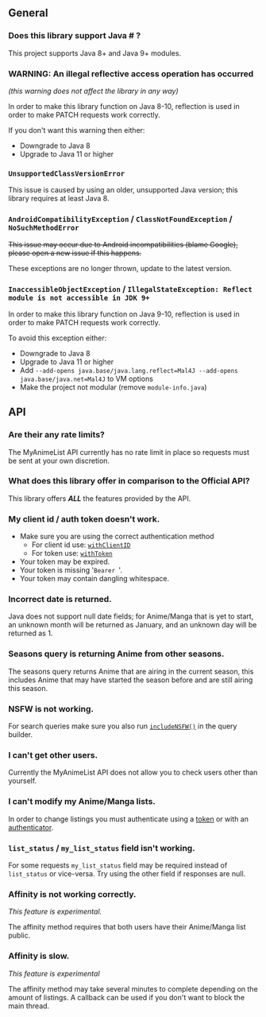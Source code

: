 ## General

### Does this library support Java # ?

This project supports Java 8+ and Java 9+ modules.

### WARNING: An illegal reflective access operation has occurred

*(this warning does not affect the library in any way)*

In order to make this library function on Java 8-10, reflection is used in order to make PATCH requests work correctly.

If you don't want this warning then either:

 - Downgrade to Java 8
 - Upgrade to Java 11 or higher

### `UnsupportedClassVersionError`

This issue is caused by using an older, unsupported Java version; this library requires at least Java 8.

### `AndroidCompatibilityException` / `ClassNotFoundException` / `NoSuchMethodError`

~~This issue may occur due to Android incompatibilities (blame Google), please open a new issue if this happens.~~

These exceptions are no longer thrown, update to the latest version.

### `InaccessibleObjectException` / `IllegalStateException: Reflect module is not accessible in JDK 9+`

In order to make this library function on Java 9-10, reflection is used in order to make PATCH requests work correctly.

To avoid this exception either:

 - Downgrade to Java 8
 - Upgrade to Java 11 or higher
 - Add `--add-opens java.base/java.lang.reflect=Mal4J --add-opens java.base/java.net=Mal4J` to VM options
 - Make the project not modular (remove `module-info.java`)

## API

### Are their any rate limits?

The MyAnimeList API currently has no rate limit in place so requests must be sent at your own discretion.

### What does this library offer in comparison to the Official API?

This library offers ***ALL*** the features provided by the API.

### My client id / auth token doesn't work.

 - Make sure you are using the correct authentication method
   - For client id use: [`withClientID`](https://docs.katsute.dev/mal4j/Mal4J/com/kttdevelopment/mal4j/MyAnimeList.html#withClientID(java.lang.String))
   - For token use: [`withToken`](https://docs.katsute.dev/mal4j/Mal4J/com/kttdevelopment/mal4j/MyAnimeList.html#withToken(java.lang.String))
 - Your token may be expired.
 - Your token is missing '`Bearer `'.
 - Your token may contain dangling whitespace.

### Incorrect date is returned.

Java does not support null date fields; for Anime/Manga that is yet to start, an unknown month will be returned as January, and an unknown day will be returned as 1.

### Seasons query is returning Anime from other seasons.

The seasons query returns Anime that are airing in the current season, this includes Anime that may have started the season before and are still airing this season.

### NSFW is not working.

For search queries make sure you also run [`includeNSFW()`](https://docs.katsute.dev/mal4j/Mal4J/com/kttdevelopment/mal4j/query/NSFW.html#includeNSFW()) in the query builder.

### I can't get other users.

Currently the MyAnimeList API does not allow you to check users other than yourself.

### I can't modify my Anime/Manga lists.

In order to change listings you must authenticate using a [token](https://docs.katsute.dev/mal4j/Mal4J/com/kttdevelopment/mal4j/MyAnimeList.html#withToken(java.lang.String)) or with an [authenticator](https://docs.katsute.dev/mal4j/Mal4J/com/kttdevelopment/mal4j/MyAnimeList.html#withAuthorization(com.kttdevelopment.mal4j.MyAnimeListAuthenticator)).

### `list_status` / `my_list_status` field isn't working.

For some requests `my_list_status` field may be required instead of `list_status` or vice-versa. Try using the other field if responses are null.

### Affinity is not working correctly.

*This feature is experimental.*

The affinity method requires that both users have their Anime/Manga list public.

### Affinity is slow.

*This feature is experimental*

The affinity method may take several minutes to complete depending on the amount of listings. A callback can be used if you don't want to block the main thread.